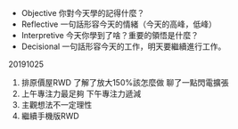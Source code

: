 * Objective 你對今天學的記得什麼？
* Reflective 一句話形容今天的情緒（今天的高峰，低峰）
* Interpretive 今天你學到了啥？重要的領悟是什麼？
* Decisional 一句話形容今天的工作，明天要繼續進行工作。

20191025
1. 排原價屋RWD 了解了放大150%該怎麼做  聊了一點閃電擴張
1. 上午專注力最足夠 下午專注力遞減
1. 主觀想法不一定理性
1. 繼續手機版RWD
